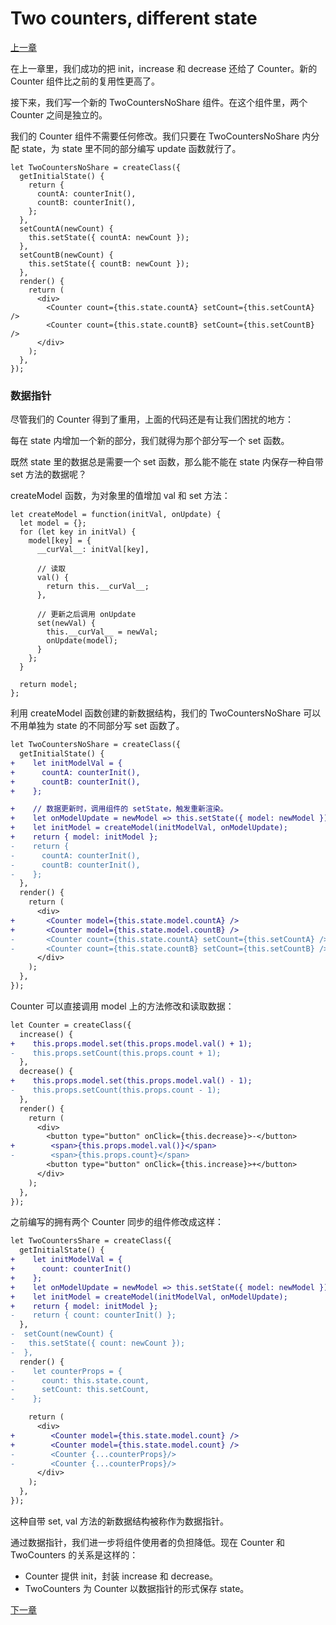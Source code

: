 # Two counters, different state

[上一章](https://github.com/blackChef/rce/blob/chinese-doc/tutorial/04.md)

在上一章里，我们成功的把 init，increase 和 decrease 还给了 Counter。新的 Counter 组件比之前的复用性更高了。

接下来，我们写一个新的 TwoCountersNoShare 组件。在这个组件里，两个 Counter 之间是独立的。

我们的 Counter 组件不需要任何修改。我们只要在 TwoCountersNoShare 内分配 state，为 state 里不同的部分编写 update 函数就行了。

```
let TwoCountersNoShare = createClass({
  getInitialState() {
    return {
      countA: counterInit(),
      countB: counterInit(),
    };
  },
  setCountA(newCount) {
    this.setState({ countA: newCount });
  },
  setCountB(newCount) {
    this.setState({ countB: newCount });
  },
  render() {
    return (
      <div>
        <Counter count={this.state.countA} setCount={this.setCountA} />
        <Counter count={this.state.countB} setCount={this.setCountB} />
      </div>
    );
  },
});
```

### 数据指针

尽管我们的 Counter 得到了重用，上面的代码还是有让我们困扰的地方：

每在 state 内增加一个新的部分，我们就得为那个部分写一个 set 函数。

既然 state 里的数据总是需要一个 set 函数，那么能不能在 state 内保存一种自带 set 方法的数据呢？


createModel 函数，为对象里的值增加 val 和 set 方法：

```
let createModel = function(initVal, onUpdate) {
  let model = {};
  for (let key in initVal) {
    model[key] = {
      __curVal__: initVal[key],

      // 读取
      val() {
        return this.__curVal__;
      },

      // 更新之后调用 onUpdate
      set(newVal) {
        this.__curVal__ = newVal;
        onUpdate(model);
      }
    };
  }

  return model;
};
```

利用 createModel 函数创建的新数据结构，我们的 TwoCountersNoShare 可以不用单独为 state 的不同部分写 set 函数了。

```diff
let TwoCountersNoShare = createClass({
  getInitialState() {
+    let initModelVal = {
+      countA: counterInit(),
+      countB: counterInit(),
+    };

+    // 数据更新时，调用组件的 setState，触发重新渲染。
+    let onModelUpdate = newModel => this.setState({ model: newModel });
+    let initModel = createModel(initModelVal, onModelUpdate);
+    return { model: initModel };
-    return {
-      countA: counterInit(),
-      countB: counterInit(),
-    };
  },
  render() {
    return (
      <div>
+       <Counter model={this.state.model.countA} />
+       <Counter model={this.state.model.countB} />
-       <Counter count={this.state.countA} setCount={this.setCountA} />
-       <Counter count={this.state.countB} setCount={this.setCountB} />
      </div>
    );
  },
});
```

Counter 可以直接调用 model 上的方法修改和读取数据：

```diff
let Counter = createClass({
  increase() {
+    this.props.model.set(this.props.model.val() + 1);
-    this.props.setCount(this.props.count + 1);
  },
  decrease() {
+    this.props.model.set(this.props.model.val() - 1);
-    this.props.setCount(this.props.count - 1);
  },
  render() {
    return (
      <div>
        <button type="button" onClick={this.decrease}>-</button>
+        <span>{this.props.model.val()}</span>
-        <span>{this.props.count}</span>
        <button type="button" onClick={this.increase}>+</button>
      </div>
    );
  },
});
```

之前编写的拥有两个 Counter 同步的组件修改成这样：

```diff
let TwoCountersShare = createClass({
  getInitialState() {
+    let initModelVal = {
+      count: counterInit()
+    };
+    let onModelUpdate = newModel => this.setState({ model: newModel });
+    let initModel = createModel(initModelVal, onModelUpdate);
+    return { model: initModel };
-    return { count: counterInit() };
  },
-  setCount(newCount) {
-   this.setState({ count: newCount });
-  },
  render() {
-    let counterProps = {
-      count: this.state.count,
-      setCount: this.setCount,
-    };

    return (
      <div>
+        <Counter model={this.state.model.count} />
+        <Counter model={this.state.model.count} />
-        <Counter {...counterProps}/>
-        <Counter {...counterProps}/>
      </div>
    );
  },
});
```

这种自带 set, val 方法的新数据结构被称作为数据指针。

通过数据指针，我们进一步将组件使用者的负担降低。现在 Counter 和 TwoCounters 的关系是这样的：

- Counter 提供 init，封装 increase 和 decrease。
- TwoCounters 为 Counter 以数据指针的形式保存 state。

[下一章](https://github.com/blackChef/rce/blob/chinese-doc/tutorial/06.md)



